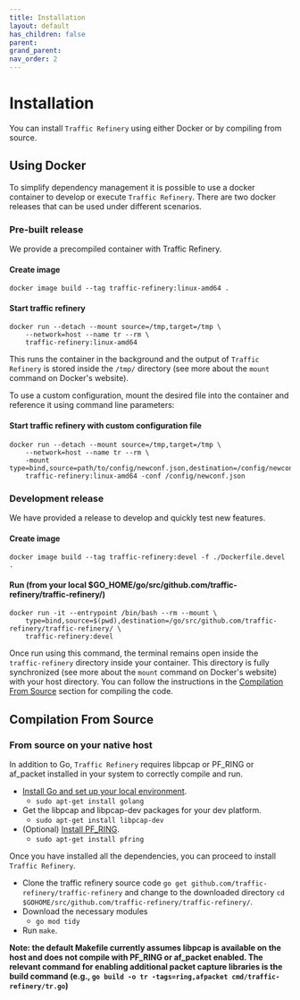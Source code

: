 ```yaml
---
title: Installation
layout: default
has_children: false
parent: 
grand_parent: 
nav_order: 2
---
```


# Installation
You can install `Traffic Refinery` using either Docker or by compiling from
source.

## Using Docker
To simplify dependency management it is possible to use a docker container to
develop or execute `Traffic Refinery`. There are two docker releases that can
be used under different scenarios.

### Pre-built release

We provide a precompiled container with Traffic Refinery.

#### Create image
```
docker image build --tag traffic-refinery:linux-amd64 .
```

#### Start traffic refinery 
```
docker run --detach --mount source=/tmp,target=/tmp \
    --network=host --name tr --rm \
    traffic-refinery:linux-amd64
```

This runs the container in the background and the output of `Traffic Refinery`
is stored inside the `/tmp/` directory (see more about the `mount` command on
Docker's website). 

To use a custom configuration, mount the desired file into the container and
reference it using command line parameters:

#### Start traffic refinery with custom configuration file
```
docker run --detach --mount source=/tmp,target=/tmp \
    --network=host --name tr --rm \
    -mount type=bind,source=path/to/config/newconf.json,destination=/config/newconf.json,readonly
    traffic-refinery:linux-amd64 -conf /config/newconf.json
```

### Development release

We have provided a release to develop and quickly test new features.

#### Create image
```
docker image build --tag traffic-refinery:devel -f ./Dockerfile.devel .
```

#### Run (from your local $GO_HOME/go/src/github.com/traffic-refinery/traffic-refinery/)
```
docker run -it --entrypoint /bin/bash --rm --mount \
    type=bind,source=$(pwd),destination=/go/src/github.com/traffic-refinery/traffic-refinery/ \
    traffic-refinery:devel
```

Once run using this command, the terminal remains open inside the
`traffic-refinery` directory inside your container. This directory is fully
synchronized (see more about the `mount` command on Docker's website) with your
host directory. You can follow the instructions in the [Compilation From
Source](#compilation-from-source) section for compiling the code.

## Compilation From Source 

### From source on your native host
In addition to Go, `Traffic Refinery` requires libpcap or PF_RING or af_packet
installed in your system to correctly compile and run.

* [Install Go and set up your local environment](https://golang.org/doc/install).
  * `sudo apt-get install golang`
* Get the libpcap and libpcap-dev packages for your dev platform.
  * `sudo apt-get install libpcap-dev`
* (Optional) [Install
  PF_RING](https://www.ntop.org/guides/pf_ring/get_started/index.html).
  * `sudo apt-get install pfring`


Once you have installed all the dependencies, you can proceed to install
`Traffic Refinery`.

* Clone the traffic refinery source code `go get
  github.com/traffic-refinery/traffic-refinery` and change to the downloaded
  directory `cd $GOHOME/src/github.com/traffic-refinery/traffic-refinery/`.
* Download the necessary modules
  * `go mod tidy`
* Run `make`. 

**Note: the default Makefile currently assumes libpcap is available on the host
and does not compile with PF_RING or af_packet enabled. The relevant command for
enabling additional packet capture libraries is the build command (e.g., `go
build -o tr -tags=ring,afpacket cmd/traffic-refinery/tr.go`)** 